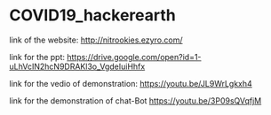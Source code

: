 # COVID19_hackerearth
link of the website: 
http://nitrookies.ezyro.com/

link for the ppt: 
https://drive.google.com/open?id=1-uLhVcIN2hcN9DRAKl3o_VgdeIuiHhfx

link for the vedio of demonstration: 
https://youtu.be/JL9WrLgkxh4

link for the demonstration of chat-Bot
https://youtu.be/3P09sQVqfjM
